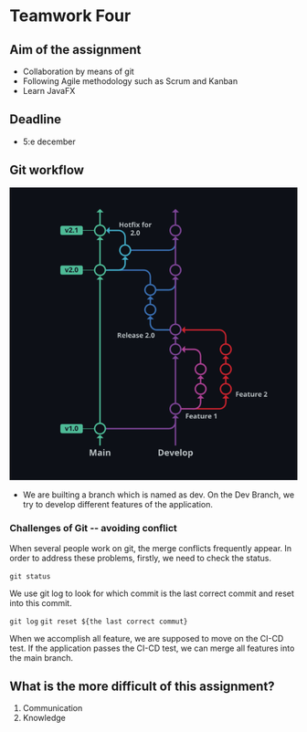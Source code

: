 # Teamwork Four

## Aim of the assignment

- Collaboration by means of git
- Following Agile methodology such as Scrum and Kanban
- Learn JavaFX

## Deadline

- 5:e december

## Git workflow

![Git Work flow](https://github.com/MaxReimblad/Group-Four/blob/main/imgs/GitWorkFlow.png?raw=true)

- We are builting a branch which is named as dev. On the Dev Branch, we try to develop different features of the application.

### Challenges of Git -- avoiding conflict

When several people work on git, the merge conflicts frequently appear. In order to address these problems, firstly, we need to check the status.

``` git status ```

We use git log to look for which commit is the last correct commit and reset into this commit.

``` git log ```
``` git reset ${the last correct commut} ```

When we accomplish all feature, we are supposed to move on the CI-CD test. If the application passes the CI-CD test, we can merge all features into the main branch.

## What is the more difficult of this assignment?

1. Communication
2. Knowledge